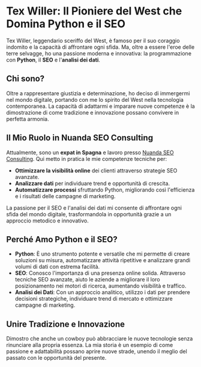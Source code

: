 # Tex Willer: Il Pioniere del West che Domina Python e il SEO

Tex Willer, leggendario sceriffo del West, è famoso per il suo coraggio indomito e la capacità di affrontare ogni sfida. Ma, oltre a essere l'eroe delle terre selvagge, ho una passione moderna e innovativa: la programmazione con **Python**, il **SEO** e l'**analisi dei dati**.

## Chi sono?

Oltre a rappresentare giustizia e determinazione, ho deciso di immergermi nel mondo digitale, portando con me lo spirito del West nella tecnologia contemporanea. La capacità di adattarmi e imparare nuove competenze è la dimostrazione di come tradizione e innovazione possano convivere in perfetta armonia.

## Il Mio Ruolo in Nuanda SEO Consulting

Attualmente, sono un **expat in Spagna** e lavoro presso [Nuanda SEO Consulting](https://nuanda.es). Qui metto in pratica le mie competenze tecniche per:

- **Ottimizzare la visibilità online** dei clienti attraverso strategie SEO avanzate.  
- **Analizzare dati** per individuare trend e opportunità di crescita.  
- **Automatizzare processi** sfruttando Python, migliorando così l'efficienza e i risultati delle campagne di marketing.  

La passione per il SEO e l'analisi dei dati mi consente di affrontare ogni sfida del mondo digitale, trasformandola in opportunità grazie a un approccio metodico e innovativo.

## Perché Amo Python e il SEO?

- **Python**: È uno strumento potente e versatile che mi permette di creare soluzioni su misura, automatizzare attività ripetitive e analizzare grandi volumi di dati con estrema facilità.  
- **SEO**: Conosco l'importanza di una presenza online solida. Attraverso tecniche SEO avanzate, aiuto le aziende a migliorare il loro posizionamento nei motori di ricerca, aumentando visibilità e traffico.  
- **Analisi dei Dati**: Con un approccio analitico, utilizzo i dati per prendere decisioni strategiche, individuare trend di mercato e ottimizzare campagne di marketing.  

## Unire Tradizione e Innovazione

Dimostro che anche un cowboy può abbracciare le nuove tecnologie senza rinunciare alla propria essenza. La mia storia è un esempio di come passione e adattabilità possano aprire nuove strade, unendo il meglio del passato con le opportunità del presente.




